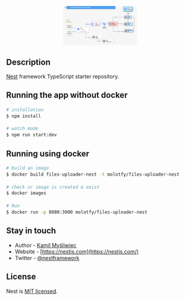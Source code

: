 <p align="center">
  <a href="http://nestjs.com/" target="blank"><img src="https://github.com/mohamedlotfe/files-uploader-nestjs/blob/main/public/service-diagram.drawio.png" width="200" alt="Nest Logo" /></a>
</p>

[circleci-image]: https://img.shields.io/circleci/build/github/nestjs/nest/master?token=abc123def456
[circleci-url]: https://circleci.com/gh/nestjs/nest


## Description

[Nest](https://github.com/nestjs/nest) framework TypeScript starter repository.

## Running the app without docker

```bash
# installation 
$ npm install

# watch mode
$ npm run start:dev
```

## Running using docker

```bash
# build an image
$ docker build files-uploader-nest -t molotfy/files-uploader-nest

# check ur image is created & exist
$ docker images

# Run 
$ docker run -p 8080:3000 molotfy/files-uploader-nest
```


## Stay in touch

- Author - [Kamil Myśliwiec](https://kamilmysliwiec.com)
- Website - [https://nestjs.com](https://nestjs.com/)
- Twitter - [@nestframework](https://twitter.com/nestframework)

## License

Nest is [MIT licensed](LICENSE).
